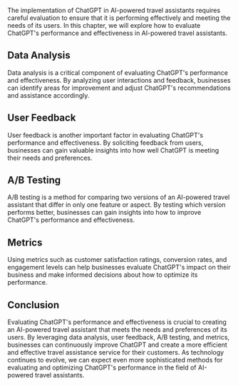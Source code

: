 

The implementation of ChatGPT in AI-powered travel assistants requires careful evaluation to ensure that it is performing effectively and meeting the needs of its users. In this chapter, we will explore how to evaluate ChatGPT's performance and effectiveness in AI-powered travel assistants.

Data Analysis
-------------

Data analysis is a critical component of evaluating ChatGPT's performance and effectiveness. By analyzing user interactions and feedback, businesses can identify areas for improvement and adjust ChatGPT's recommendations and assistance accordingly.

User Feedback
-------------

User feedback is another important factor in evaluating ChatGPT's performance and effectiveness. By soliciting feedback from users, businesses can gain valuable insights into how well ChatGPT is meeting their needs and preferences.

A/B Testing
-----------

A/B testing is a method for comparing two versions of an AI-powered travel assistant that differ in only one feature or aspect. By testing which version performs better, businesses can gain insights into how to improve ChatGPT's performance and effectiveness.

Metrics
-------

Using metrics such as customer satisfaction ratings, conversion rates, and engagement levels can help businesses evaluate ChatGPT's impact on their business and make informed decisions about how to optimize its performance.

Conclusion
----------

Evaluating ChatGPT's performance and effectiveness is crucial to creating an AI-powered travel assistant that meets the needs and preferences of its users. By leveraging data analysis, user feedback, A/B testing, and metrics, businesses can continuously improve ChatGPT and create a more efficient and effective travel assistance service for their customers. As technology continues to evolve, we can expect even more sophisticated methods for evaluating and optimizing ChatGPT's performance in the field of AI-powered travel assistants.
